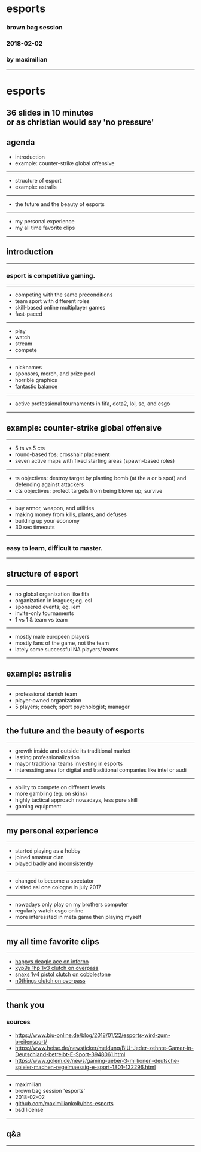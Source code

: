 # esports
###  brown bag session
### 2018-02-02
### by maximilian
---
# esports
36 slides in 10 minutes  
or as christian would say 'no pressure'
---
## agenda
* introduction
* example: counter-strike global offensive
---
* structure of esport
* example: astralis
---
* the future and the beauty of esports
---
* my personal experience
* my all time favorite clips
---
## introduction
---
### esport is competitive gaming.
---
* competing with the same preconditions
* team sport with different roles
* skill-based online multiplayer games
* fast-paced
---
* play
* watch
* stream
* compete
---
* nicknames
* sponsors, merch, and prize pool
* horrible graphics
* fantastic balance
---
* active professional tournaments in fifa, dota2, lol, sc, and csgo
---
## example: counter-strike global offensive
---
* 5 ts vs 5 cts
* round-based fps; crosshair placement
* seven active maps with fixed starting areas (spawn-based roles)
---
* ts objectives: destroy target by planting bomb (at the a or b spot) and defending against attackers
* cts objectives: protect targets from being blown up; survive
---
* buy armor, weapon, and utilities
* making money from kills, plants, and defuses
* building up your economy
* 30 sec timeouts
---
### easy to learn, difficult to master.
---
## structure of esport
---
* no global organization like fifa
* organization in leagues; eg. esl
* sponsered events; eg. iem
* invite-only tournaments
* 1 vs 1 & team vs team
---
* mostly male europeen players
* mostly fans of the game, not the team
* lately some successful NA players/ teams
---
## example: astralis
---
* professional danish team
* player-owned organization
* 5 players; coach; sport psychologist; manager
---
## the future and the beauty of esports
---
* growth inside and outside its traditional market
* lasting professionalization
* mayor traditional teams investing in esports
* interessting area for digital and traditional companies like intel or audi
---
* ability to compete on different levels
* more gambling (eg. on skins)
* highly tactical approach nowadays, less pure skill
* gaming equipment
---
## my personal experience
---
* started playing as a hobby
* joined amateur clan
* played badly and inconsistently
---
* changed to become a spectator
* visited esl one cologne in july 2017
---
* nowadays only play on my brothers computer
* regularly watch csgo online
* more interessted in meta game then playing myself
---
## my all time favorite clips
---
* [happys deagle ace on inferno](https://www.youtube.com/watch?v=dg6TQy6pGfs)
* [xyp9s 1hp 1v3 clutch on overpass](https://www.youtube.com/watch?v=W3-NDAmryUc)
* [snaxs 1v4 pistol clutch on cobblestone](https://www.youtube.com/watch?v=p90AdQBTub4)
* [n0things clutch on overpass](https://www.youtube.com/watch?v=sm-r2VVVc38)
---
thank you
---
### sources
* https://www.biu-online.de/blog/2018/01/22/esports-wird-zum-breitensport/
* https://www.heise.de/newsticker/meldung/BIU-Jeder-zehnte-Gamer-in-Deutschland-betreibt-E-Sport-3948061.html
* https://www.golem.de/news/gaming-ueber-3-millionen-deutsche-spieler-machen-regelmaessig-e-sport-1801-132296.html 
---
* maximilian
* brown bag session 'esports'
* 2018-02-02
* [github.com/maximiliankolb/bbs-esports](https://github.com/maximiliankolb/bbs-esports)
* bsd license
---
## q&a
---
